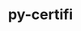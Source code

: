 ---
title: "py-certifi"
layout: cache
categories: [package, develop-2023-09-24]
meta: {"versions": ["2023.5.7"], "compilers": ["apple-clang@=14.0.0", "cce@=15.0.1", "gcc@=11.1.0", "gcc@=11.3.0", "gcc@=7.3.1", "gcc@=7.5.0", "oneapi@=2023.2.0"], "oss": ["amzn2", "rhel8", "ubuntu18.04", "ubuntu20.04", "ubuntu22.04", "ventura"], "platforms": ["darwin", "linux"], "targets": ["aarch64", "neoverse_n1", "ppc64le", "x86_64", "x86_64_v3", "zen4"], "stacks": ["aws-isc", "aws-isc-aarch64", "data-vis-sdk", "e4s", "e4s-cray-rhel", "e4s-oneapi", "e4s-power", "ml-darwin-aarch64-mps", "ml-linux-x86_64-cpu", "ml-linux-x86_64-cuda", "ml-linux-x86_64-rocm", "radiuss", "root"], "num_specs": 22, "num_specs_by_stack": {"root": 22, "ml-darwin-aarch64-mps": 3, "aws-isc-aarch64": 2, "aws-isc": 1, "e4s-cray-rhel": 1, "radiuss": 1, "e4s-power": 3, "e4s-oneapi": 1, "e4s": 2, "data-vis-sdk": 2, "ml-linux-x86_64-cuda": 6, "ml-linux-x86_64-rocm": 5, "ml-linux-x86_64-cpu": 6}}
spec_details: [{"hash": "hlpujbmbakomiunpfud6pmibdzr4rttl", "compiler": "apple-clang@=14.0.0", "versions": ["2023.5.7"], "os": "ventura", "platform": "darwin", "target": "aarch64", "variants": ["build_system=python_pip"], "stacks": ["root", "ml-darwin-aarch64-mps"], "size": "-", "tarball": "https://binaries.spack.io/releases/develop-2023-09-24/build_cache/darwin-ventura-aarch64/apple-clang-14.0.0/py-certifi-2023.5.7/darwin-ventura-aarch64-apple-clang-14.0.0-py-certifi-2023.5.7-hlpujbmbakomiunpfud6pmibdzr4rttl.spack"}, {"hash": "xaflxd3dnk42eifp775xgikad5jvpwtc", "compiler": "apple-clang@=14.0.0", "versions": ["2023.5.7"], "os": "ventura", "platform": "darwin", "target": "aarch64", "variants": ["build_system=python_pip"], "stacks": ["root", "ml-darwin-aarch64-mps"], "size": "-", "tarball": "https://binaries.spack.io/releases/develop-2023-09-24/build_cache/darwin-ventura-aarch64/apple-clang-14.0.0/py-certifi-2023.5.7/darwin-ventura-aarch64-apple-clang-14.0.0-py-certifi-2023.5.7-xaflxd3dnk42eifp775xgikad5jvpwtc.spack"}, {"hash": "ylh2wls6rv22ldnp2u6o3lxiimskekov", "compiler": "apple-clang@=14.0.0", "versions": ["2023.5.7"], "os": "ventura", "platform": "darwin", "target": "aarch64", "variants": ["build_system=python_pip"], "stacks": ["root", "ml-darwin-aarch64-mps"], "size": "-", "tarball": "https://binaries.spack.io/releases/develop-2023-09-24/build_cache/darwin-ventura-aarch64/apple-clang-14.0.0/py-certifi-2023.5.7/darwin-ventura-aarch64-apple-clang-14.0.0-py-certifi-2023.5.7-ylh2wls6rv22ldnp2u6o3lxiimskekov.spack"}, {"hash": "wlm3ssivzwi64eknannq7r4dfdn2o4eq", "compiler": "gcc@=7.3.1", "versions": ["2023.5.7"], "os": "amzn2", "platform": "linux", "target": "aarch64", "variants": ["build_system=python_pip"], "stacks": ["aws-isc-aarch64", "root"], "size": "-", "tarball": "https://binaries.spack.io/releases/develop-2023-09-24/build_cache/linux-amzn2-aarch64/gcc-7.3.1/py-certifi-2023.5.7/linux-amzn2-aarch64-gcc-7.3.1-py-certifi-2023.5.7-wlm3ssivzwi64eknannq7r4dfdn2o4eq.spack"}, {"hash": "apuejgmwmmqylqyrwzpzingbkqqmo5zs", "compiler": "gcc@=7.3.1", "versions": ["2023.5.7"], "os": "amzn2", "platform": "linux", "target": "neoverse_n1", "variants": ["build_system=python_pip"], "stacks": ["aws-isc-aarch64", "root"], "size": "-", "tarball": "https://binaries.spack.io/releases/develop-2023-09-24/build_cache/linux-amzn2-neoverse_n1/gcc-7.3.1/py-certifi-2023.5.7/linux-amzn2-neoverse_n1-gcc-7.3.1-py-certifi-2023.5.7-apuejgmwmmqylqyrwzpzingbkqqmo5zs.spack"}, {"hash": "b6du2u75tdmq4l66eheqiq2suixg4xgr", "compiler": "gcc@=7.3.1", "versions": ["2023.5.7"], "os": "amzn2", "platform": "linux", "target": "x86_64_v3", "variants": ["build_system=python_pip"], "stacks": ["aws-isc", "root"], "size": "-", "tarball": "https://binaries.spack.io/releases/develop-2023-09-24/build_cache/linux-amzn2-x86_64_v3/gcc-7.3.1/py-certifi-2023.5.7/linux-amzn2-x86_64_v3-gcc-7.3.1-py-certifi-2023.5.7-b6du2u75tdmq4l66eheqiq2suixg4xgr.spack"}, {"hash": "ncbiljwfr5qt6ihfiz3hkgxgvkgmfwm6", "compiler": "cce@=15.0.1", "versions": ["2023.5.7"], "os": "rhel8", "platform": "linux", "target": "zen4", "variants": ["build_system=python_pip"], "stacks": ["e4s-cray-rhel", "root"], "size": "-", "tarball": "https://binaries.spack.io/releases/develop-2023-09-24/build_cache/linux-rhel8-zen4/cce-15.0.1/py-certifi-2023.5.7/linux-rhel8-zen4-cce-15.0.1-py-certifi-2023.5.7-ncbiljwfr5qt6ihfiz3hkgxgvkgmfwm6.spack"}, {"hash": "nhdfuqeg5nqffpu35zoxdch5gxnia44r", "compiler": "gcc@=7.5.0", "versions": ["2023.5.7"], "os": "ubuntu18.04", "platform": "linux", "target": "x86_64_v3", "variants": ["build_system=python_pip"], "stacks": ["root", "radiuss"], "size": "-", "tarball": "https://binaries.spack.io/releases/develop-2023-09-24/build_cache/linux-ubuntu18.04-x86_64_v3/gcc-7.5.0/py-certifi-2023.5.7/linux-ubuntu18.04-x86_64_v3-gcc-7.5.0-py-certifi-2023.5.7-nhdfuqeg5nqffpu35zoxdch5gxnia44r.spack"}, {"hash": "kifsgnmdcc7o3shby4o6cog5brjh7d3p", "compiler": "gcc@=11.1.0", "versions": ["2023.5.7"], "os": "ubuntu20.04", "platform": "linux", "target": "ppc64le", "variants": ["build_system=python_pip"], "stacks": ["root", "e4s-power"], "size": "-", "tarball": "https://binaries.spack.io/releases/develop-2023-09-24/build_cache/linux-ubuntu20.04-ppc64le/gcc-11.1.0/py-certifi-2023.5.7/linux-ubuntu20.04-ppc64le-gcc-11.1.0-py-certifi-2023.5.7-kifsgnmdcc7o3shby4o6cog5brjh7d3p.spack"}, {"hash": "hixsmykcjhz5cg4tvkyyiywmyk3xnqq6", "compiler": "gcc@=11.1.0", "versions": ["2023.5.7"], "os": "ubuntu20.04", "platform": "linux", "target": "ppc64le", "variants": ["build_system=python_pip"], "stacks": ["root", "e4s-power"], "size": "-", "tarball": "https://binaries.spack.io/releases/develop-2023-09-24/build_cache/linux-ubuntu20.04-ppc64le/gcc-11.1.0/py-certifi-2023.5.7/linux-ubuntu20.04-ppc64le-gcc-11.1.0-py-certifi-2023.5.7-hixsmykcjhz5cg4tvkyyiywmyk3xnqq6.spack"}, {"hash": "5zvpmouiptqsx7s26zuzi673chgo6sqn", "compiler": "gcc@=11.1.0", "versions": ["2023.5.7"], "os": "ubuntu20.04", "platform": "linux", "target": "ppc64le", "variants": ["build_system=python_pip"], "stacks": ["root", "e4s-power"], "size": "-", "tarball": "https://binaries.spack.io/releases/develop-2023-09-24/build_cache/linux-ubuntu20.04-ppc64le/gcc-11.1.0/py-certifi-2023.5.7/linux-ubuntu20.04-ppc64le-gcc-11.1.0-py-certifi-2023.5.7-5zvpmouiptqsx7s26zuzi673chgo6sqn.spack"}, {"hash": "6vldht7i2aatahsztkngdbyq4jrxx6ok", "compiler": "oneapi@=2023.2.0", "versions": ["2023.5.7"], "os": "ubuntu20.04", "platform": "linux", "target": "x86_64", "variants": ["build_system=python_pip"], "stacks": ["e4s-oneapi", "root"], "size": "-", "tarball": "https://binaries.spack.io/releases/develop-2023-09-24/build_cache/linux-ubuntu20.04-x86_64/oneapi-2023.2.0/py-certifi-2023.5.7/linux-ubuntu20.04-x86_64-oneapi-2023.2.0-py-certifi-2023.5.7-6vldht7i2aatahsztkngdbyq4jrxx6ok.spack"}, {"hash": "urn4qdibkrul6xctj5dxgzbvypfyybbr", "compiler": "gcc@=11.1.0", "versions": ["2023.5.7"], "os": "ubuntu20.04", "platform": "linux", "target": "x86_64_v3", "variants": ["build_system=python_pip"], "stacks": ["root", "e4s"], "size": "-", "tarball": "https://binaries.spack.io/releases/develop-2023-09-24/build_cache/linux-ubuntu20.04-x86_64_v3/gcc-11.1.0/py-certifi-2023.5.7/linux-ubuntu20.04-x86_64_v3-gcc-11.1.0-py-certifi-2023.5.7-urn4qdibkrul6xctj5dxgzbvypfyybbr.spack"}, {"hash": "dtkdpztzzdqccbosdjuzslgjugad2a22", "compiler": "gcc@=11.1.0", "versions": ["2023.5.7"], "os": "ubuntu20.04", "platform": "linux", "target": "x86_64_v3", "variants": ["build_system=python_pip"], "stacks": ["root", "e4s"], "size": "-", "tarball": "https://binaries.spack.io/releases/develop-2023-09-24/build_cache/linux-ubuntu20.04-x86_64_v3/gcc-11.1.0/py-certifi-2023.5.7/linux-ubuntu20.04-x86_64_v3-gcc-11.1.0-py-certifi-2023.5.7-dtkdpztzzdqccbosdjuzslgjugad2a22.spack"}, {"hash": "bvidrdgtlv3viqua3bd4i56ph5jlv4ef", "compiler": "gcc@=11.1.0", "versions": ["2023.5.7"], "os": "ubuntu20.04", "platform": "linux", "target": "x86_64_v3", "variants": ["build_system=python_pip"], "stacks": ["data-vis-sdk", "root"], "size": "-", "tarball": "https://binaries.spack.io/releases/develop-2023-09-24/build_cache/linux-ubuntu20.04-x86_64_v3/gcc-11.1.0/py-certifi-2023.5.7/linux-ubuntu20.04-x86_64_v3-gcc-11.1.0-py-certifi-2023.5.7-bvidrdgtlv3viqua3bd4i56ph5jlv4ef.spack"}, {"hash": "44toutos2qp3fw6m4zzjohefevuii7js", "compiler": "gcc@=11.1.0", "versions": ["2023.5.7"], "os": "ubuntu20.04", "platform": "linux", "target": "x86_64_v3", "variants": ["build_system=python_pip"], "stacks": ["data-vis-sdk", "root"], "size": "-", "tarball": "https://binaries.spack.io/releases/develop-2023-09-24/build_cache/linux-ubuntu20.04-x86_64_v3/gcc-11.1.0/py-certifi-2023.5.7/linux-ubuntu20.04-x86_64_v3-gcc-11.1.0-py-certifi-2023.5.7-44toutos2qp3fw6m4zzjohefevuii7js.spack"}, {"hash": "gtilftdel7m2k7xevplrxtsb6jgcjbrc", "compiler": "gcc@=11.3.0", "versions": ["2023.5.7"], "os": "ubuntu22.04", "platform": "linux", "target": "x86_64_v3", "variants": ["build_system=python_pip"], "stacks": ["ml-linux-x86_64-cuda", "root", "ml-linux-x86_64-rocm", "ml-linux-x86_64-cpu"], "size": "-", "tarball": "https://binaries.spack.io/releases/develop-2023-09-24/build_cache/linux-ubuntu22.04-x86_64_v3/gcc-11.3.0/py-certifi-2023.5.7/linux-ubuntu22.04-x86_64_v3-gcc-11.3.0-py-certifi-2023.5.7-gtilftdel7m2k7xevplrxtsb6jgcjbrc.spack"}, {"hash": "cpiacw7cnbanvrpq3ch2urz3lhfh2ugt", "compiler": "gcc@=11.3.0", "versions": ["2023.5.7"], "os": "ubuntu22.04", "platform": "linux", "target": "x86_64_v3", "variants": ["build_system=python_pip"], "stacks": ["ml-linux-x86_64-cuda", "root", "ml-linux-x86_64-cpu"], "size": "-", "tarball": "https://binaries.spack.io/releases/develop-2023-09-24/build_cache/linux-ubuntu22.04-x86_64_v3/gcc-11.3.0/py-certifi-2023.5.7/linux-ubuntu22.04-x86_64_v3-gcc-11.3.0-py-certifi-2023.5.7-cpiacw7cnbanvrpq3ch2urz3lhfh2ugt.spack"}, {"hash": "uhu5ptlxvjtnowe4lneeb2bm2oi2gxyt", "compiler": "gcc@=11.3.0", "versions": ["2023.5.7"], "os": "ubuntu22.04", "platform": "linux", "target": "x86_64_v3", "variants": ["build_system=python_pip"], "stacks": ["ml-linux-x86_64-cuda", "root", "ml-linux-x86_64-rocm", "ml-linux-x86_64-cpu"], "size": "-", "tarball": "https://binaries.spack.io/releases/develop-2023-09-24/build_cache/linux-ubuntu22.04-x86_64_v3/gcc-11.3.0/py-certifi-2023.5.7/linux-ubuntu22.04-x86_64_v3-gcc-11.3.0-py-certifi-2023.5.7-uhu5ptlxvjtnowe4lneeb2bm2oi2gxyt.spack"}, {"hash": "dwlftwtligsryljbhc4hzwgrp5scqffp", "compiler": "gcc@=11.3.0", "versions": ["2023.5.7"], "os": "ubuntu22.04", "platform": "linux", "target": "x86_64_v3", "variants": ["build_system=python_pip"], "stacks": ["ml-linux-x86_64-cuda", "root", "ml-linux-x86_64-rocm", "ml-linux-x86_64-cpu"], "size": "-", "tarball": "https://binaries.spack.io/releases/develop-2023-09-24/build_cache/linux-ubuntu22.04-x86_64_v3/gcc-11.3.0/py-certifi-2023.5.7/linux-ubuntu22.04-x86_64_v3-gcc-11.3.0-py-certifi-2023.5.7-dwlftwtligsryljbhc4hzwgrp5scqffp.spack"}, {"hash": "pasjjhw4qzdv5y4qtdksoty3i3snsbeg", "compiler": "gcc@=11.3.0", "versions": ["2023.5.7"], "os": "ubuntu22.04", "platform": "linux", "target": "x86_64_v3", "variants": ["build_system=python_pip"], "stacks": ["ml-linux-x86_64-cuda", "root", "ml-linux-x86_64-rocm", "ml-linux-x86_64-cpu"], "size": "-", "tarball": "https://binaries.spack.io/releases/develop-2023-09-24/build_cache/linux-ubuntu22.04-x86_64_v3/gcc-11.3.0/py-certifi-2023.5.7/linux-ubuntu22.04-x86_64_v3-gcc-11.3.0-py-certifi-2023.5.7-pasjjhw4qzdv5y4qtdksoty3i3snsbeg.spack"}, {"hash": "uqlfyranqvdxuz643fyp36uqoahq7kya", "compiler": "gcc@=11.3.0", "versions": ["2023.5.7"], "os": "ubuntu22.04", "platform": "linux", "target": "x86_64_v3", "variants": ["build_system=python_pip"], "stacks": ["ml-linux-x86_64-cuda", "root", "ml-linux-x86_64-rocm", "ml-linux-x86_64-cpu"], "size": "-", "tarball": "https://binaries.spack.io/releases/develop-2023-09-24/build_cache/linux-ubuntu22.04-x86_64_v3/gcc-11.3.0/py-certifi-2023.5.7/linux-ubuntu22.04-x86_64_v3-gcc-11.3.0-py-certifi-2023.5.7-uqlfyranqvdxuz643fyp36uqoahq7kya.spack"}]
---